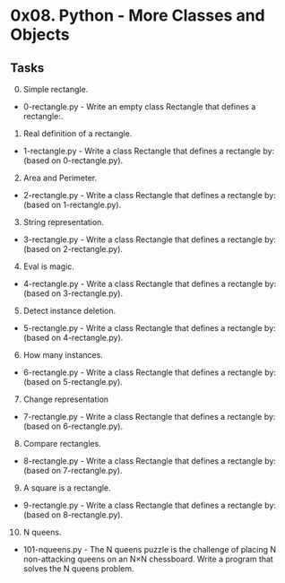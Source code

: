 # 0x08. Python - More Classes and Objects

## Tasks
00. Simple rectangle.
- 0-rectangle.py - Write an empty class Rectangle that defines a rectangle:.

01. Real definition of a rectangle.
- 1-rectangle.py - Write a class Rectangle that defines a rectangle by: (based on 0-rectangle.py).

02. Area and Perimeter.
- 2-rectangle.py - Write a class Rectangle that defines a rectangle by: (based on 1-rectangle.py).

03. String representation.
- 3-rectangle.py - Write a class Rectangle that defines a rectangle by: (based on 2-rectangle.py).

04. Eval is magic.
- 4-rectangle.py - Write a class Rectangle that defines a rectangle by: (based on 3-rectangle.py).

05. Detect instance deletion.
- 5-rectangle.py - Write a class Rectangle that defines a rectangle by: (based on 4-rectangle.py).

06. How many instances.
- 6-rectangle.py - Write a class Rectangle that defines a rectangle by: (based on 5-rectangle.py).

07. Change representation
- 7-rectangle.py - Write a class Rectangle that defines a rectangle by: (based on 6-rectangle.py).

08. Compare rectangles.
- 8-rectangle.py - Write a class Rectangle that defines a rectangle by: (based on 7-rectangle.py).

09. A square is a rectangle.
- 9-rectangle.py - Write a class Rectangle that defines a rectangle by: (based on 8-rectangle.py).

10. N queens.
- 101-nqueens.py - The N queens puzzle is the challenge of placing N non-attacking queens on an N×N chessboard. Write a program that solves the N queens problem.
